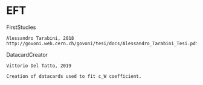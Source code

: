 # EFT

FirstStudies

    Alessandro Tarabini, 2018
    http://govoni.web.cern.ch/govoni/tesi/docs/Alessandro_Tarabini_Tesi.pdf
    
DatacardCreator

    Vittorio Del Tatto, 2019
    
    Creation of datacards used to fit c_W coefficient.
    
